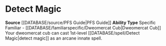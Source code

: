 ﻿---
ability_type: Specific Familiar - Dweomercat Cub
id: '48'
name: Detect Magic
rarity: Common
source: '[[DATABASE/source/PFS Guide|PFS Guide]]'
type: Familiar Ability

---
# Detect Magic

**Source** [[DATABASE/source/PFS Guide|PFS Guide]]
**Ability Type** Specific Familiar - [[DATABASE/familiarspecific/Dweomercat Cub|Dweomercat Cub]]
Your dweomercat cub can cast 1st-level [[DATABASE/spell/Detect Magic|detect magic]] as an arcane innate spell.